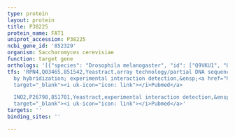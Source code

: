```yaml
---
type: protein
layout: protein
title: P38225
protein_name: FAT1
uniprot_accession: P38225
ncbi_gene_id: '852329'
organism: Saccharomyces cerevisiae
function: target gene
orthologs: '[{"species": "Drosophila melanogaster", "id": ["Q9VKU1", "Q9W1W0", "DROME08252"]}, {"species": "Caenorhabditis elegans", "id": ["Q19878", "Q18916"]}, {"species": "Homo sapiens", "id": ["O14975", "Q6PCB7", "<a href=\"/protein/q9y2p5\">Q9Y2P5</a>", "Q9Y2P4", "<a href=\"/protein/q6p1m0\">Q6P1M0</a>"]}, {"species": "Mus musculus", "id": ["E9Q9W4", "Q91VE0", "O35488", "<a href=\"/protein/q4ldg0\">Q4LDG0</a>", "<a href=\"/protein/q60714\">Q60714</a>"]}, {"species": "Rattus norvegicus", "id": ["Q9ES38", "Q6GMM8", "D4A2B8", "G3V7V3", "D3ZSL9"]}]'
tfs: 'RPN4,Q03465,851542,Yeastract,array technology/partial DNA sequence identification
  by hybridization; experimental interaction detection,&ensp;<a href="https://www.ncbi.nlm.nih.gov/pubmed/?term=21931558%5Buid%5D+OR+18627600%5Buid%5D+OR+24170807%5Buid%5D"
  target="_blank"><i uk-icon="icon: link"></i>Pubmed</a>

  INO2,P26798,851701,Yeastract,experimental interaction detection,&ensp;<a href="https://www.ncbi.nlm.nih.gov/pubmed/?term=22057011%5Buid%5D+OR+24170807%5Buid%5D"
  target="_blank"><i uk-icon="icon: link"></i>Pubmed</a>'
targets: ''
binding_sites: ''

---
```


